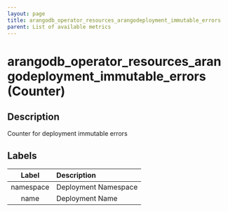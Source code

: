 ```yaml
---
layout: page
title: arangodb_operator_resources_arangodeployment_immutable_errors
parent: List of available metrics
---
```


# arangodb_operator_resources_arangodeployment_immutable_errors (Counter)

## Description

Counter for deployment immutable errors

## Labels

| Label | Description |
|:---:|:--- |
| namespace | Deployment Namespace |
| name | Deployment Name |
